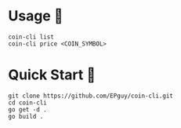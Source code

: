 # Usage 🧩
```coin-cli list```<br>
```coin-cli price <COIN_SYMBOL>```

# Quick Start 🚀
```git clone https://github.com/EPguy/coin-cli.git``` <br>
```cd coin-cli```<br>
```go get -d .```<br>
```go build .```
